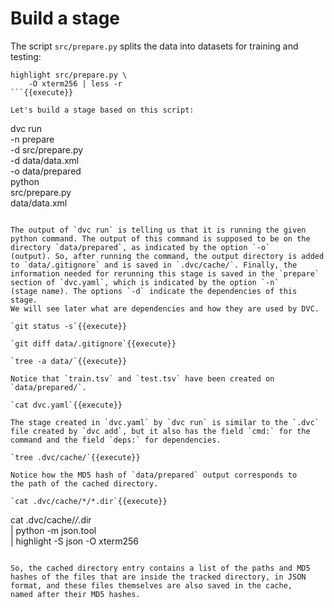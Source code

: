 # Build a stage

The script `src/prepare.py` splits the data into datasets for training
and testing:

```
highlight src/prepare.py \
    -O xterm256 | less -r
```{{execute}}

Let's build a stage based on this script:

```
dvc run \
    -n prepare \
    -d src/prepare.py \
    -d data/data.xml \
    -o data/prepared \
    python \
        src/prepare.py \
        data/data.xml
```{{execute}}

The output of `dvc run` is telling us that it is running the given
python command. The output of this command is supposed to be on the
directory `data/prepared`, as indicated by the option `-o`
(output). So, after running the command, the output directory is added
to `data/.gitignore` and is saved in `.dvc/cache/`. Finally, the
information needed for rerunning this stage is saved in the `prepare`
section of `dvc.yaml`, which is indicated by the option `-n`
(stage name). The options `-d` indicate the dependencies of this stage.
We will see later what are dependencies and how they are used by DVC.

`git status -s`{{execute}}

`git diff data/.gitignore`{{execute}}

`tree -a data/`{{execute}}

Notice that `train.tsv` and `test.tsv` have been created on
`data/prepared/`.

`cat dvc.yaml`{{execute}}

The stage created in `dvc.yaml` by `dvc run` is similar to the `.dvc`
file created by `dvc add`, but it also has the field `cmd:` for the
command and the field `deps:` for dependencies.

`tree .dvc/cache/`{{execute}}

Notice how the MD5 hash of `data/prepared` output corresponds to
the path of the cached directory.

`cat .dvc/cache/*/*.dir`{{execute}}

```
cat .dvc/cache/*/*.dir \
    | python -m json.tool \
    | highlight -S json -O xterm256
```{{execute}}

So, the cached directory entry contains a list of the paths and MD5
hashes of the files that are inside the tracked directory, in JSON
format, and these files themselves are also saved in the cache,
named after their MD5 hashes.
